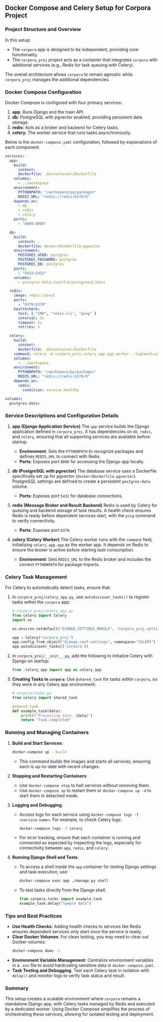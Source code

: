 ## Docker Compose and Celery Setup for Corpora Project

### Project Structure and Overview

In this setup:
- The `corpora` app is designed to be independent, providing core functionality.
- The `corpora_proj` project acts as a container that integrates `corpora` with additional services (e.g., Redis for task queuing with Celery).

The overall architecture allows `corpora` to remain agnostic while `corpora_proj` manages the additional dependencies.

### Docker Compose Configuration

Docker Compose is configured with four primary services:
1. **app**: Runs Django and the main API.
2. **db**: PostgreSQL with pgvector enabled, providing persistent data storage.
3. **redis**: Acts as a broker and backend for Celery tasks.
4. **celery**: The worker service that runs tasks asynchronously.

Below is the `docker-compose.yaml` configuration, followed by explanations of each component.

```yaml
services:
  app:
    build:
      context: .
      dockerfile: .devcontainer/Dockerfile
    volumes:
      - .:/workspace
    environment:
      PYTHONPATH: "/workspace/py/packages"
      REDIS_URL: "redis://redis:6379/0"
    depends_on:
      - db
      - redis
      - celery
    ports:
      - "8000:8000"

  db:
    build:
      context: .
      dockerfile: docker/Dockerfile.pgvector
    environment:
      POSTGRES_USER: postgres
      POSTGRES_PASSWORD: postgres
      POSTGRES_DB: postgres
    ports:
      - "5432:5432"
    volumes:
      - postgres-data:/var/lib/postgresql/data

  redis:
    image: redis:latest
    ports:
      - "6379:6379"
    healthcheck:
      test: [ "CMD", "redis-cli", "ping" ]
      interval: 5s
      timeout: 5s
      retries: 5

  celery:
    build:
      context: .
      dockerfile: .devcontainer/Dockerfile
    command: celery -A corpora_proj.celery_app.app worker --loglevel=info
    volumes:
      - .:/workspace
    environment:
      PYTHONPATH: "/workspace/py/packages"
      REDIS_URL: "redis://redis:6379/0"
    depends_on:
      redis:
        condition: service_healthy

volumes:
  postgres-data:
```

### Service Descriptions and Configuration Details

1. **app (Django Application Service)**
   The `app` service builds the Django application defined in `corpora_proj`. It has dependencies on `db`, `redis`, and `celery`, ensuring that all supporting services are available before startup.
   - **Environment**: Sets the `PYTHONPATH` to recognize packages and defines `REDIS_URL` to connect with Redis.
   - **Ports**: Exposes port `8000` for accessing the Django app locally.

2. **db (PostgreSQL with pgvector)**
   The database service uses a Dockerfile specifically set up for pgvector (`docker/Dockerfile.pgvector`). PostgreSQL settings are defined to create a persistent `postgres-data` volume.
   - **Ports**: Exposes port `5432` for database connections.

3. **redis (Message Broker and Result Backend)**
   Redis is used by Celery for queuing and backend storage of task results. A health check ensures Redis is ready before dependent services start, with the `ping` command to verify connectivity.
   - **Ports**: Exposes port `6379`.

4. **celery (Celery Worker)**
   The Celery worker runs with the `command` field, initializing `celery_app.app` as the worker app. It depends on Redis to ensure the broker is active before starting task consumption.
   - **Environment**: Sets `REDIS_URL` to the Redis broker and includes the correct `PYTHONPATH` for package imports.

### Celery Task Management

For Celery to automatically detect tasks, ensure that:
1. In `corpora_proj/celery_app.py`, use `autodiscover_tasks()` to register tasks within the `corpora` app:

   ```python
   # corpora_proj/celery_app.py
   from celery import Celery
   import os

   os.environ.setdefault("DJANGO_SETTINGS_MODULE", "corpora_proj.settings")

   app = Celery("corpora_proj")
   app.config_from_object("django.conf:settings", namespace="CELERY")
   app.autodiscover_tasks(['corpora'])
   ```

2. In `corpora_proj/__init__.py`, add the following to initialize Celery with Django on startup:

   ```python
   from .celery_app import app as celery_app
   ```

3. **Creating Tasks in `corpora`**: Use `@shared_task` for tasks within `corpora`, so they work in any Celery app environment:

   ```python
   # corpora/tasks.py
   from celery import shared_task

   @shared_task
   def example_task(data):
       print(f"Processing data: {data}")
       return "Task completed"
   ```

### Running and Managing Containers

1. **Build and Start Services**:
   ```bash
   docker-compose up --build
   ```
   - This command builds the images and starts all services, ensuring each is up-to-date with recent changes.

2. **Stopping and Restarting Containers**:
   - Use `docker-compose stop` to halt services without removing them.
   - Use `docker-compose up` to restart them or `docker-compose up -d` to start them in detached mode.

3. **Logging and Debugging**:
   - Access logs for each service using `docker-compose logs -f <service-name>`. For example, to check Celery logs:
     ```bash
     docker-compose logs -f celery
     ```
   - For error tracking, ensure that each container is running and connected as expected by inspecting the logs, especially for connectivity between `app`, `redis`, and `celery`.

4. **Running Django Shell and Tests**:
   - To access a shell inside the `app` container for testing Django settings and task execution, use:
     ```bash
     docker-compose exec app ./manage.py shell
     ```
   - To test tasks directly from the Django shell:
     ```python
     from corpora.tasks import example_task
     example_task.delay("Sample data")
     ```

### Tips and Best Practices

- **Use Health Checks**: Adding health checks to services like Redis ensures dependent services only start once the service is ready.
- **Clear Docker Volumes**: For clean testing, you may need to clear out Docker volumes:
  ```bash
  docker-compose down -v
  ```
- **Environment Variable Management**: Centralize environment variables in a `.env` file to avoid hardcoding sensitive data in `docker-compose.yaml`.
- **Task Testing and Debugging**: Test each Celery task in isolation with `delay()` and monitor logs to verify task status and result.

### Summary

This setup creates a scalable environment where `corpora` remains a standalone Django app, with Celery tasks managed by Redis and executed by a dedicated worker. Using Docker Compose simplifies the process of orchestrating these services, allowing for isolated testing and deployment.
